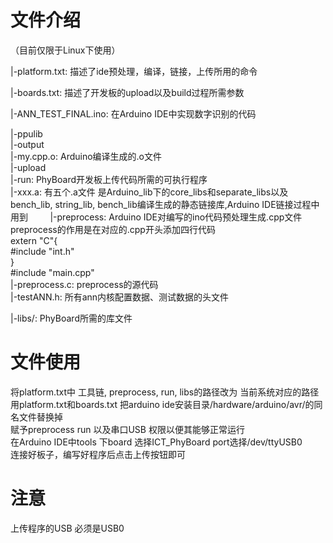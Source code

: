 # 文件介绍 
（目前仅限于Linux下使用）  

|-platform.txt: 描述了ide预处理，编译，链接，上传所用的命令  

|-boards.txt: 描述了开发板的upload以及build过程所需参数  

|-ANN_TEST_FINAL.ino: 在Arduino IDE中实现数字识别的代码  

|-ppulib  
    |-output  
        |-my.cpp.o: Arduino编译生成的.o文件  
    |-upload   
        |-run: PhyBoard开发板上传代码所需的可执行程序  
    |-xxx.a: 有五个.a文件 是Arduino_lib下的core_libs和separate_libs以及bench_lib, string_lib, bench_lib编译生成的静态链接库,Arduino IDE链接过程中用到           
    |-preprocess: Arduino IDE对编写的ino代码预处理生成.cpp文件 preprocess的作用是在对应的.cpp开头添加四行代码  
                    extern "C"{  
                      #include "int.h"  
                    }    
                    #include "main.cpp"  
    |-preprocess.c: preprocess的源代码  
    |-testANN.h: 所有ann内核配置数据、测试数据的头文件  

|-libs/: PhyBoard所需的库文件  


# 文件使用  
将platform.txt中 工具链, preprocess, run, libs的路径改为 当前系统对应的路径  
用platform.txt和boards.txt 把arduino ide安装目录/hardware/arduino/avr/的同名文件替换掉  
赋予preprocess run 以及串口USB 权限以便其能够正常运行  
在Arduino IDE中tools 下board 选择ICT_PhyBoard port选择/dev/ttyUSB0  
连接好板子，编写好程序后点击上传按钮即可  

# 注意
上传程序的USB 必须是USB0
